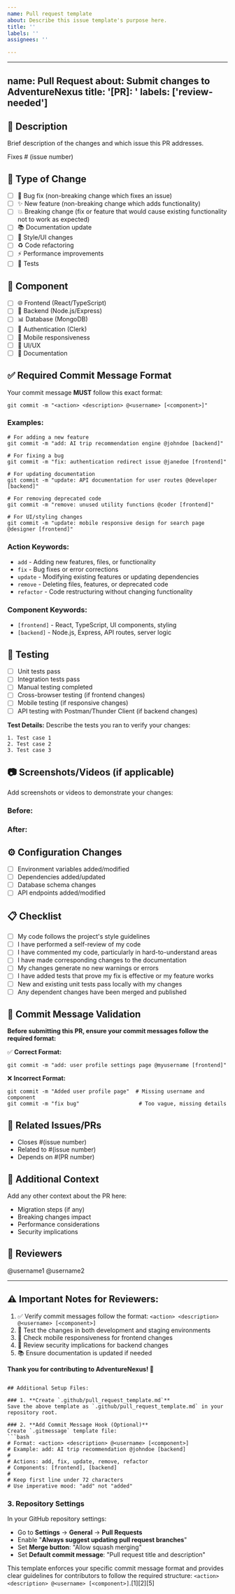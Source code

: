 ```yaml
---
name: Pull request template
about: Describe this issue template's purpose here.
title: ''
labels: ''
assignees: ''

---
```


---
name: Pull Request
about: Submit changes to AdventureNexus
title: '[PR]: '
labels: ['review-needed']
---

## 📝 **Description**
Brief description of the changes and which issue this PR addresses.

Fixes # (issue number)

## 🔄 **Type of Change**
- [ ] 🐛 Bug fix (non-breaking change which fixes an issue)
- [ ] ✨ New feature (non-breaking change which adds functionality)
- [ ] 💥 Breaking change (fix or feature that would cause existing functionality not to work as expected)
- [ ] 📚 Documentation update
- [ ] 🎨 Style/UI changes
- [ ] ♻️ Code refactoring
- [ ] ⚡ Performance improvements
- [ ] 🧪 Tests

## 🎯 **Component**
- [ ] 🌐 Frontend (React/TypeScript)
- [ ] 🔧 Backend (Node.js/Express)
- [ ] 📊 Database (MongoDB)
- [ ] 🔐 Authentication (Clerk)
- [ ] 📱 Mobile responsiveness
- [ ] 🎨 UI/UX
- [ ] 📝 Documentation

## ✅ **Required Commit Message Format**
Your commit message **MUST** follow this exact format:
```
git commit -m "<action> <description> @<username> [<component>]"
```

### **Examples:**
```
# For adding a new feature
git commit -m "add: AI trip recommendation engine @johndoe [backend]"

# For fixing a bug  
git commit -m "fix: authentication redirect issue @janedoe [frontend]"

# For updating documentation
git commit -m "update: API documentation for user routes @developer [backend]"

# For removing deprecated code
git commit -m "remove: unused utility functions @coder [frontend]"

# For UI/styling changes
git commit -m "update: mobile responsive design for search page @designer [frontend]"
```

### **Action Keywords:**
- `add` - Adding new features, files, or functionality
- `fix` - Bug fixes or error corrections  
- `update` - Modifying existing features or updating dependencies
- `remove` - Deleting files, features, or deprecated code
- `refactor` - Code restructuring without changing functionality

### **Component Keywords:**
- `[frontend]` - React, TypeScript, UI components, styling
- `[backend]` - Node.js, Express, API routes, server logic

## 🧪 **Testing**
- [ ] Unit tests pass
- [ ] Integration tests pass  
- [ ] Manual testing completed
- [ ] Cross-browser testing (if frontend changes)
- [ ] Mobile testing (if responsive changes)
- [ ] API testing with Postman/Thunder Client (if backend changes)

**Test Details:**
Describe the tests you ran to verify your changes:
```
1. Test case 1
2. Test case 2  
3. Test case 3
```

## 📷 **Screenshots/Videos** (if applicable)
Add screenshots or videos to demonstrate your changes:

### Before:
<!-- Add before screenshot -->

### After:  
<!-- Add after screenshot -->

## ⚙️ **Configuration Changes**
- [ ] Environment variables added/modified
- [ ] Dependencies added/updated
- [ ] Database schema changes
- [ ] API endpoints added/modified

## 📋 **Checklist**
- [ ] My code follows the project's style guidelines
- [ ] I have performed a self-review of my code
- [ ] I have commented my code, particularly in hard-to-understand areas
- [ ] I have made corresponding changes to the documentation
- [ ] My changes generate no new warnings or errors
- [ ] I have added tests that prove my fix is effective or my feature works
- [ ] New and existing unit tests pass locally with my changes
- [ ] Any dependent changes have been merged and published

## 🚨 **Commit Message Validation**
**Before submitting this PR, ensure your commit messages follow the required format:**

✅ **Correct Format:**
```
git commit -m "add: user profile settings page @myusername [frontend]"
```

❌ **Incorrect Format:**
```
git commit -m "Added user profile page"  # Missing username and component
git commit -m "fix bug"                   # Too vague, missing details
```

## 🔗 **Related Issues/PRs**
- Closes #(issue number)
- Related to #(issue number)
- Depends on #(PR number)

## 📝 **Additional Context**
Add any other context about the PR here:
- Migration steps (if any)
- Breaking changes impact
- Performance considerations
- Security implications

## 🤝 **Reviewers**
@username1 @username2 

---

## ⚠️ **Important Notes for Reviewers:**
1. ✅ Verify commit messages follow the format: `<action> <description> @<username> [<component>]`
2. 🧪 Test the changes in both development and staging environments
3. 📱 Check mobile responsiveness for frontend changes
4. 🔐 Review security implications for backend changes
5. 📚 Ensure documentation is updated if needed

**Thank you for contributing to AdventureNexus! 🚀**
```

## Additional Setup Files:

### 1. **Create `.github/pull_request_template.md`**
Save the above template as `.github/pull_request_template.md` in your repository root.

### 2. **Add Commit Message Hook (Optional)**
Create `.gitmessage` template file:
```bash
# Format: <action> <description> @<username> [<component>]
# Example: add: AI trip recommendation @johndoe [backend]
# 
# Actions: add, fix, update, remove, refactor
# Components: [frontend], [backend]
# 
# Keep first line under 72 characters
# Use imperative mood: "add" not "added"
```

### 3. **Repository Settings**
In your GitHub repository settings:
- Go to **Settings** → **General** → **Pull Requests**
- Enable "**Always suggest updating pull request branches**"
- Set **Merge button**: "Allow squash merging"  
- Set **Default commit message**: "Pull request title and description"

This template enforces your specific commit message format and provides clear guidelines for contributors to follow the required structure: `<action> <description> @<username> [<component>]`.[1][2][5]
